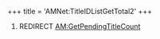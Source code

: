 +++
title = 'AMNet:TitleIDListGetTotal2'
+++

1.  REDIRECT
    [AM:GetPendingTitleCount](AM:GetPendingTitleCount "wikilink")